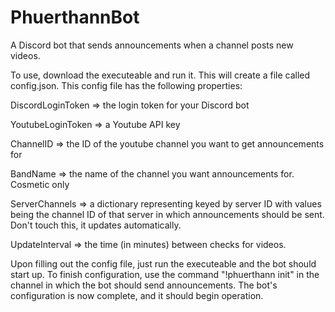 # PhuerthannBot
A Discord bot that sends announcements when a channel posts new videos.


To use, download the executeable and run it. This will create a file called config.json. This config file has the following properties:

DiscordLoginToken => the login token for your Discord bot

YoutubeLoginToken => a Youtube API key

ChannelID => the ID of the youtube channel you want to get announcements for

BandName => the name of the channel you want announcements for. Cosmetic only

ServerChannels => a dictionary representing keyed by server ID with values being the channel ID of that server in which announcements should be sent. Don't touch this, it updates automatically.

UpdateInterval => the time (in minutes) between checks for videos.


Upon filling out the config file, just run the executeable and the bot should start up. To finish configuration, use the command "!phuerthann init" in the channel in which the bot should send announcements. The bot's configuration is now complete, and it should begin operation.
